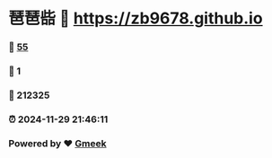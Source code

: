 # 琶琶啙 :link: https://zb9678.github.io 
### :page_facing_up: [55](https://zb9678.github.io/tag.html) 
### :speech_balloon: 1 
### :hibiscus: 212325 
### :alarm_clock: 2024-11-29 21:46:11 
### Powered by :heart: [Gmeek](https://github.com/Meekdai/Gmeek)
